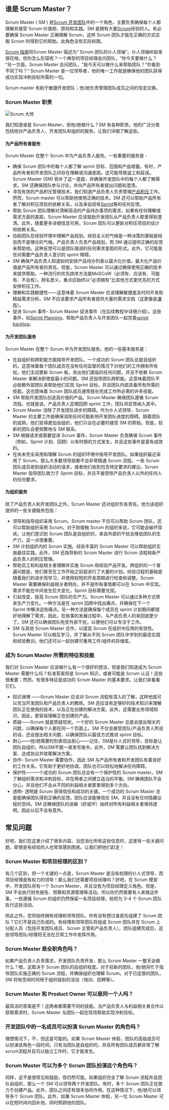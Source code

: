 ## 谁是 Scrum Master？

Scrum Master ( SM ) 是[Scrum 开发团队](https://www.toolsqa.com/agile/scrum/scrum-development-team/)中的一个角色，主要负责确保每个人都理解并接受 Scrum 价值观、原则和实践。SM 是拥有大量[Scrum](https://www.toolsqa.com/agile/scrum/what-is-scrum/)经验的人。有必要确保 Scrum Master 正确理解 Scrum，这样 Scrum 团队才能在正确的方式实施 Scrum 时得到它的帮助。此角色没有实际权限。

[Scrum 指南](https://www.scrum.org/resources/scrum-guide?gclid=CjwKCAjw1cX0BRBmEiwAy9tKHtdLOdDXHnW42iBGppUsiVyrWlUzEQTThxEjfWQ6sCxNE6lRDJlNnhoCM04QAvD_BwE)将Scrum Master 描述为“ Scrum 团队的仆人领袖”。仆人领袖听起来很花哨，但你怎么形容呢？一个典型的项目经理会问团队，“你今天要做什么？ ”另一方面，Scrum Master 会问团队，“我今天可以做什么来帮助团队？”你看到不同了吗？“ Scrum Master 是一位领导者，他的唯一工作就是确保他的团队获得成功实现冲刺目标所需的一切。

Scrum master 有助于敏捷开发团队；他/她负责管理团队成员之间的信息交换。

### Scrum Master 职责

![Scrum 大师](https://toolsqa.com/gallery/Agile%20-%20Scrum/1.Scrum%20Master.png)

我们知道谁是 Scrum Master，但他/她做什么？SM 有各种职责。他的广泛分类包括他对产品负责人、开发团队和组织的服务。让我们详细了解这些。

#### 为产品所有者服务

Scrum Master 在整个 Scrum 中为产品负责人服务。一些重要的服务是 -

-   确保 Scrum 团队中的每个人都了解 sprint 目标、范围和产品增量。有时，产品所有者和开发团队之间存在理解或沟通差距。这可能导致返工和延误。Scrum Master (SM) 弥补了这一差距，并确保开发团队中的每个人都了解需求。SM 还确保团队参与讨论，并向产品所有者提出问题和澄清。
-   寻找有效的产品积压管理技术。我们知道产品负责人负责管理[产品积压](https://www.toolsqa.com/agile/scrum/product-backlog/)工作。然而，Scrum master 可以帮助他使用正确的技术。SM 还可以帮助产品所有者了解对积压项目的依赖关系，以及来自现有[Sprint](https://www.toolsqa.com/agile/scrum/sprint/)等的任何反馈。
-   帮助 Scrum 团队理解对清晰简洁的产品待办事项的需求。如果有任何理解或需求方面的差距，Scrum Master 应该鼓励开发团队从产品负责人那里得到澄清。此外，随着更多详细信息可用，Scrum 团队可以更新对积压项目的估计和依赖关系。
-   协助团队在经验环境中理解产品规划。经验主义的气候是一种决策的基础是经验而不是理论的气候。产品负责人负责产品规划，而 SM 通过提供正确的反馈来帮助他。这种反馈可以是团队强调的任何需求差距的形式。此外，它可能是任何需要产品负责人意识的 sprint 障碍。
-   SM 确保产品负责人知道如何安排产品待办列表以最大化价值。最大化产品价值是产品所有者的责任。但是，Scrum Master 可以通过确保使用正确的技术来提供帮助。一种流行的优先排序方法是MoSCoW（必须有、应该有、可能有、不会有）。顾名思义，重点应始终以“必须拥有”比其他方式更优先的方式安排积压工作。
-   理解和实践敏捷性——这意味着 Scrum Master 应该理解敏捷是及时的开发和精益需求分析。SM 不应该要求产品所有者提供大量的需求文档（这更像是[瀑布](https://www.toolsqa.com/software-testing/waterfall-model/)）。
-   促进 Scrum 事件- Scrum Master 促进事件（在后续教程中详细介绍）。这些事件，如[Sprint Planning](https://www.toolsqa.com/agile/scrum/sprint-planning/)，帮助产品负责人与开发团队一起完善[sprint backlog](https://www.toolsqa.com/agile/scrum/sprint-backlog/)。

#### 为开发团队服务

Scrum Master 在整个 Scrum 中为开发团队服务。他的一些基本服务是：

-   在自组织和跨职能方面指导开发团队。一个成功的 Scrum 团队总是自组织的。这意味着每个团队成员在没有任何监督的情况下对他们的工作拥有所有权。他们主动更新 Scrum 板，突出他们面临的任何问题，并且不依赖 Scrum Master 来解决即使是最小的问题。SM 还指导团队跨职能。这意味着团队不必依赖外部团队来帮助他们实现 Sprint 目标，并且团队内部具备所有所需的技能。这也意味着 Scrum 团队成员通常擅长完成工作所必需的许多技能。
-   SM 帮助开发团队创造高价值的产品。Scrum Master 确保团队遵循 Scrum 流程。也就是说，产品负责人定期回顾 sprint 工作，团队将反馈纳入其中。
-   Scrum Master 消除了开发团队进步的障碍。作为仆人式领导，Scrum Master 的主要工作是确保消除任何可能影响开发团队进度的障碍。随着团队的成熟，他们变得更加自组织，他们只会在必要时接受 SM 的帮助。但是，较新的团队会更频繁地与 SM 联系。
-   SM 根据请求或需要促进 Scrum 事件。Scrum Master 负责确保 Scrum 事件（例如，Sprint 计划、回顾）以有时限的方式发生，并且这些事件是富有成效的。
-   在尚未完全采用和理解 Scrum 的组织环境中指导开发团队。如果组织最近采用了 Scrum，那么大多数领导层都不会非常精通 Scrum 流程。一些 Scrum 团队成员收到组织活动的请求，或者他们收到包含特定要求的建议。Scrum Master 指导团队致力于 Sprint 目标，并且不接受除产品负责人以外的任何人的任何要求。

#### 为组织服务

除了产品负责人和开发团队之外，Scrum Master 还对组织负有责任。他为该组织提供的一些关键服务包括：

-   领导和指导组织采用 Scrum。Scrum master 不仅可以帮助 Scrum 团队，还可以帮助组织采用 Scrum。对于刚接触 Scrum 的组织来说，它可能会破坏现状。让他们意识到 Scrum 团队是自组织的，来自外部的干扰会降低团队的生产力，这一点很重要。
-   SM 计划组织内的 Scrum 实施。经验丰富的 Scrum Master 可以帮助组织实施最佳实践。此外，SM 还指导新的 Scrum Master 进行 Scrum 流程和新产品负责人的积压管理。
-   帮助员工和利益相关者理解并实施 Scrum 和经验产品开发。跨组织的一个普遍问题是，他们甚至在工作开始之前就进行了大量的计划。经验过程的基础是随着我们的进步而学习，并使用较短的开发周期进行检查和调整。Scrum Master 需要确保利益相关者明白，并不是所有事情都可以在 Scrum 中实现。需求不能在中间发生巨大变化，Sprint 目标需要兑现。
-   引起改变，提高 Scrum 团队的生产力。Scrum Master 可以通过多种方式带来生产力变化。一种方法是在 sprint 回顾中找出痛点，并确保在下一个 Sprint 中解决这些痛点。另一种方法是确保每个成员在 sprint 计划期间都很好地理解了需求。因此，在故事的发展过程中，与产品负责人的来回就更少了。SM 还可以确保团队免受外部干扰，以便他们可以专注于工作。
-   SM 与其他 Scrum Master 合作，以提高 Scrum 在组织中应用的有效性。Scrum Master 可以相互学习，并了解从不同 Scrum 团队中学到的最佳实践和经验教训。他们还可以一起创建可重用工件/组件的存储库。

### 成为 Scrum Master 所需的特征和技能

我们对 Scrum Master 应该做什么有一个很好的想法，但是我们知道成为 Scrum Master 需要什么吗？标准答案将是 Scrum 知识，或者可能是 Scrum 认证！这些很重要；然而，有很多特征是成功的 Scrum Master 的基本要求。让我们来看看它们。

-   知识渊博 ——Scrum Master 应该对 Scrum 流程有深入的了解，这样他就可以充当开发团队和产品负责人的教练。SM 还应该有足够好的技术知识来理解团队正在使用的技术，以及正在创建的解决方案。此外，还需要业务领域知识。因此，更容易理解正在创建的产品。
-   质疑——Scrum 就是质疑现状。一个好的 Scrum Master 总是会提出相关的问题，以确保每个人都在同一个页面上。SM 不仅会接受团队/产品负责人所说的话，还会提出相关问题，以确保团队以最佳方式推进 sprint 目标。
-   耐心——他/她需要时刻表现出耐心——记住，SM是仆人式的领导，目标是让团队自组织。所以SM不能一直发号施令。此外，SM 需要让团队找到解决方案、达成协议并收尾解决方案。
-   协作- Scrum Master 需要协作，因此 SM 与产品所有者和开发团队有着良好的工作关系。它有助于更好地协调，团队也可以轻松地解决任何障碍。
-   保护性——一个成功的 Scrum 团队总会有一个保护性的 Scrum master。SM 了解组织需求和冲刺目标，并在两者之间建立适当的平衡。SM 确保团队不会分心，并且他们不会从不同的利益相关者那里得到多个方向。
-   透明- 透明是 Scrum 获得信任和成功的关键。一个成功的 Scrum Master 总是能确保团队得到正确的反馈。团队应该能够信任 SM，并且没有任何隐藏议程的空间。SM 还确保团队的进展（好或坏）始终对所有利益相关者保持透明，因此以后不会有意外。

## 常见问题

好吧，我们在这里介绍了很多内容。当您消化所有这些信息时，这里有一些关键问题，即使是有经验的人也常常感到困惑。让我们把他们赶走！

### Scrum Master 和项目经理的区别？

有几个区别，但一个关键的一点是，Scrum Master 是没有权限的仆人式领导，而项目经理是有权力的领导！那么我们还需要项目经理吗？好吧，在 Scrum 模型中，开发团队将有一个 Scrum Master，并且没有为项目经理定义角色。但是，SM 不会执行财务报告、预算和资源管理等活动。所以你仍然需要有人来做这件事。一些遵循 Scrum 的组织仍然保留一名项目经理，他将为 3-4 个 Scrum 团队执行这些活动。

除此之外，您将始终拥有经理和领导团队。你有没有想过谁首先组建了 Scrum 团队？它们不是自己形成的。有经理和领导团队将组成 Scrum 团队并在 Scrum 上分配人员（包括开发团队成员、Scrum 主管和产品负责人）。团队组建完成后，这些领导团队/经理将无法在日常工作中发挥作用。

### Scrum Master 是全职角色吗？

如果产品负责人负责需求，开发团队负责开发，那么 Scrum Master 一整天会做什么？嗯，这取决于 Scrum 团队的自组织程度。对于较新的团队，他/她将忙于指导团队实施正确的 Scrum 流程，并确保组织也理解 Scrum。对于已定居的团队，SM 将有空闲时间用于组织级别的活动（培训、招聘等）。

### Scrum Master 和 Product Owner 可以是同一个人吗？

最简洁的答案是不！这两者都需要不同的技能。当产品负责人与利益相关者合作以获取需求时，Scrum Master 与团队一起在现场帮助实现冲刺目标。

### 开发团队中的一名成员可以扮演 Scrum Master 的角色吗？

理想情况下，不，但这是可能的。如果 Scrum Master 休假，团队的高级成员可以扮演该角色一段时间。只有当团队是自组织的，并且所有团队成员都非常了解scrum流程并且可以独立工作时，它才能发生。

### Scrum Master 可以为多个 Scrum 团队扮演这个角色吗？

同样，这不是很常见和鼓励，但仍然可能。如果组织完全了解 Scrum 流程并且团队自组织，那么一个 SM 可以领导两个开发团队。有时，多个 Scrum 团队正在致力于创建产品。此外，团队之间还有很多协同作用。在这种情况下，他/她可以领导多个 Scrum 团队。此外，如果 Scrum Master 休假，另一位 Scrum Master 可以在短时间内回补他，同时照顾他的团队。